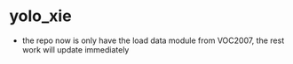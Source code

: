 # yolo_xie
- the repo now is only have the load data module from VOC2007, the rest work will update immediately

